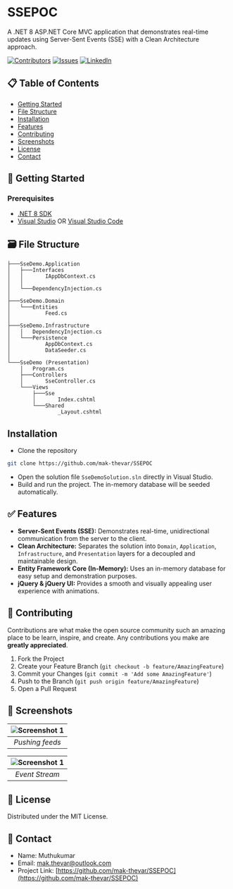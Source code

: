# SSEPOC

A .NET 8 ASP.NET Core MVC application that demonstrates real-time updates using Server-Sent Events (SSE) with a Clean Architecture approach.

[![Contributors][contributors-shield]][contributors-url]
[![Issues][issues-shield]][issues-url]
[![LinkedIn][linkedin-shield]][linkedin-url]

## 📋 Table of Contents
* [Getting Started](#-getting-started)
* [File Structure](#-file-structure)
* [Installation](#installation)
* [Features](#-features)
* [Contributing](#-contributing)
* [Screenshots](#-screenshots)
* [License](#-license)
* [Contact](#-contact)

## 🏁 Getting Started
### Prerequisites
- [.NET 8 SDK](https://dotnet.microsoft.com/download/dotnet/8.0)
- [Visual Studio](https://visualstudio.microsoft.com/) OR [Visual Studio Code](https://code.visualstudio.com/)

## 🗃️ File Structure
```
├───SseDemo.Application
│   ├───Interfaces
│   │       IAppDbContext.cs
│   │
│   └───DependencyInjection.cs
│
├───SseDemo.Domain
│   └───Entities
│           Feed.cs
│
├───SseDemo.Infrastructure
│   │   DependencyInjection.cs
│   └───Persistence
│           AppDbContext.cs
│           DataSeeder.cs
│
└───SseDemo (Presentation)
    │   Program.cs
    ├───Controllers
    │       SseController.cs
    └───Views
        ├───Sse
        │       Index.cshtml
        └───Shared
                _Layout.cshtml
```

## Installation
- Clone the repository
```sh
git clone https://github.com/mak-thevar/SSEPOC
```
- Open the solution file `SseDemoSolution.sln` directly in Visual Studio.
- Build and run the project. The in-memory database will be seeded automatically.

## ✅ Features
- **Server-Sent Events (SSE):** Demonstrates real-time, unidirectional communication from the server to the client.
- **Clean Architecture:** Separates the solution into `Domain`, `Application`, `Infrastructure`, and `Presentation` layers for a decoupled and maintainable design.
- **Entity Framework Core (In-Memory):** Uses an in-memory database for easy setup and demonstration purposes.
- **jQuery & jQuery UI:** Provides a smooth and visually appealing user experience with animations.

## 🔘 Contributing
Contributions are what make the open source community such an amazing place to be learn, inspire, and create. Any contributions you make are **greatly appreciated**.

1. Fork the Project
2. Create your Feature Branch (`git checkout -b feature/AmazingFeature`)
3. Commit your Changes (`git commit -m 'Add some AmazingFeature'`)
4. Push to the Branch (`git push origin feature/AmazingFeature`)
5. Open a Pull Request

## 📸 Screenshots
| ![Screenshot 1](Screenshots/ssedemo1.gif) |
|:--:| 
| *Pushing feeds* |

| ![Screenshot 1](Screenshots/ssedemo2.gif) |
|:--:| 
| *Event Stream* |




## 🎫 License
Distributed under the MIT License.

## 📱 Contact
- Name: Muthukumar
- Email: mak.thevar@outlook.com
- Project Link: [https://github.com/mak-thevar/SSEPOC](https://github.com/mak-thevar/SSEPOC)

[contributors-shield]: https://img.shields.io/github/contributors/mak-thevar/SSEPOC.svg?style=flat-square
[contributors-url]: https://github.com/mak-thevar/SSEPOC/graphs/contributors
[issues-shield]: https://img.shields.io/github/issues/mak-thevar/SSEPOC.svg?style=flat-square
[issues-url]: https://github.com/mak-thevar/SSEPOC/issues
[linkedin-shield]: https://img.shields.io/badge/-LinkedIn-black.svg?style=flat-square&logo=linkedin&colorB=555
[linkedin-url]: https://www.linkedin.com/in/mak11/